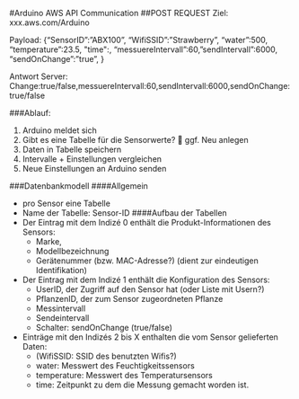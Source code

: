 #Arduino AWS API Communication
##POST REQUEST
Ziel: xxx.aws.com/Arduino

Payload: {“SensorID”:”ABX100”, “WifiSSID”:”Strawberry”, “water”:500, “temperature”:23.5, "time":<Uhrzeit>, “messuereIntervall”:60,”sendIntervall”:6000, “sendOnChange”:”true”, }

Antwort Server:
Change:true/false,messuereIntervall:60,sendIntervall:6000,sendOnChange:true/false

###Ablauf:
1.	Arduino meldet sich
2.	Gibt es eine Tabelle für die Sensorwerte?  ggf. Neu anlegen
3.	Daten in Tabelle speichern
4.	Intervalle + Einstellungen vergleichen
5.	Neue Einstellungen an Arduino senden

###Datenbankmodell
####Allgemein
- pro Sensor eine Tabelle
- Name der Tabelle: Sensor-ID
####Aufbau der Tabellen
- Der Eintrag mit dem Indizé 0 enthält die Produkt-Informationen des Sensors:
	- Marke, 
	- Modellbezeichnung 
	- Gerätenummer (bzw. MAC-Adresse?) (dient zur eindeutigen Identifikation)
- Der Eintrag mit dem Indizé 1 enthält die Konfiguration des Sensors:
	- UserID, der Zugriff auf den Sensor hat (oder Liste mit Usern?)
	- PflanzenID, der zum Sensor zugeordneten Pflanze
	- Messintervall
	- Sendeintervall
	- Schalter: sendOnChange (true/false)
- Einträge mit den Indizés 2 bis X enthalten die vom Sensor gelieferten Daten:
	- (WifiSSID: SSID des benutzten Wifis?)
	- water: Messwert des Feuchtigkeitssensors
	- temperature: Messwert des Temperatursensors
	- time: Zeitpunkt zu dem die Messung gemacht worden ist.